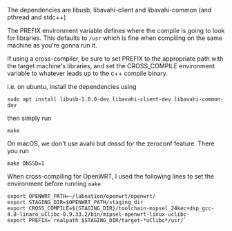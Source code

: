 The dependencies are libusb, libavahi-client and libavahi-common (and pthread and stdc++)

The PREFIX environment variable defines where the compile is going to look for libraries. This defaults to `/usr` which is fine when compiling on the same machine as you're gonna run it.

If using a cross-compiler, be sure to set PREFIX to the appropriate path with the target machine's libraries, and set the CROSS_COMPILE environment variable to whatever leads up to the c++ compile binary.

i.e. on ubuntu, install the dependencies using

`sudo apt install libusb-1.0.0-dev libavahi-client-dev libavahi-common-dev`

then simply run

`make`

On macOS, we don't use avahi but dnssd for the zeroconf feature. There you run

`make DNSSD=1`

When cross-compiling for OpenWRT, I used the following lines to set the environment before running `make`

```
export OPENWRT_PATH=~/labnation/openwrt/openwrt/
export STAGING_DIR=$OPENWRT_PATH/staging_dir
export CROSS_COMPILE=${STAGING_DIR}/toolchain-mipsel_24kec+dsp_gcc-4.8-linaro_uClibc-0.9.33.2/bin/mipsel-openwrt-linux-uclibc-
export PREFIX=`realpath $STAGING_DIR/target-*uClibc*/usr/`
```

